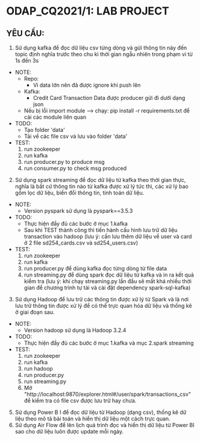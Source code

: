 # ODAP_CQ2021/1: LAB PROJECT

## YÊU CẦU:
1. Sử dụng kafka để đọc dữ liệu csv từng dòng và gửi thông tin này đến topic định nghĩa 
trước theo chu kì thời gian ngẫu nhiên trong phạm vi từ 1s đến 3s
- NOTE: 
    - Repo: 
        - Vì data lớn nên đã được ignore khi push lên
    - Kafka:
        - Credit Card Transaction Data được producer gửi đi dưới dạng json
    - Nếu bị lỗi import module --> chạy: pip install -r requirements.txt để cài các module liên quan
- TODO: 
    - Tạo folder 'data' 
    - Tải về các file csv và lưu vào folder 'data' 
- TEST:
    1. run zookeeper
    2. run kafka
    3. run producer.py to produce msg
    4. run consumer.py to check msg produced
2. Sử dụng spark streaming để đọc dữ liệu từ kafka theo thời gian thực, nghĩa là bất cứ
thông tin nào từ kafka được xử lý tức thì, các xử lý bao gồm lọc dữ liệu, biến đổi thông 
tin, tính toán dữ liệu.
- NOTE:
    - Version pyspark sử dụng là pyspark==3.5.3
- TODO:
    - Thực hiện đầy đủ các bước ở mục 1.kafka
    - Sau khi TEST thành công thì tiến hành cấu hình lưu trữ dữ liệu transaction vào hadoop 
    (lưu ý: cần lưu thêm dữ liệu về user và card ở 2 file sd254_cards.csv và sd254_users.csv)
- TEST: 
    1. run zookeeper
    2. run kafka
    3. run producer.py để dùng kafka đọc từng dòng từ file data
    4. run streaming.py để dùng spark đọc dữ liệu từ kafka và in ra kết quả kiểm tra
    (lưu ý: khi chạy streaming.py lần đầu sẽ mất khá nhiều thời gian để chương trình tự tải và cài đặt dependency spark-sql-kafka)

3. Sử dụng Hadoop để lưu trữ các thông tin được xử lý từ Spark và là nơi lưu trữ thông tin 
được xử lý để có thể trực quan hóa dữ liệu và thống kê ở giai đoạn sau.
- NOTE:
    - Version hadoop sử dụng là Hadoop 3.2.4
- TODO:
    - Thực hiện đầy đủ các bước ở mục 1.kafka và mục 2.spark streaming
- TEST: 
    1. run zookeeper
    2. run kafka
    3. run hadoop
    4. run producer.py 
    5. run streaming.py
    6. Mở "http://localhost:9870/explorer.html#/user/spark/transactions_csv" để kiểm tra có file csv được lưu trữ hay chưa.
5. Sử dụng Power B I để đọc dữ liệu từ Hadoop (dạng csv), thống kê dữ liệu theo mô tả bài 
toán và hiển thị dữ liệu một cách trực quan. 
6. Sử dụng Air Flow để lên lịch quá trình đọc và hiển thị dữ liệu từ Power BI sao cho dữ liệu 
luôn được update mỗi ngày.
